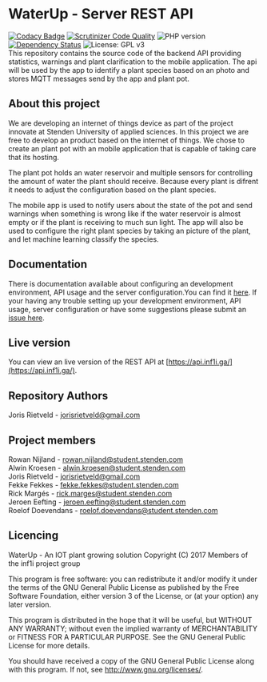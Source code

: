 # WaterUp - Server REST API
[![Codacy Badge](https://api.codacy.com/project/badge/Grade/956ba2bc059b440b99c9eeb3f47d87eb)](https://www.codacy.com/app/jorisrietveld/WaterUpRestApi?utm_source=github.com&utm_medium=referral&utm_content=INF1I/WaterUpRestApi&utm_campaign=badger) [![Scrutinizer Code Quality](https://scrutinizer-ci.com/g/INF1I/WaterUpRestApi/badges/quality-score.png?b=master)](https://scrutinizer-ci.com/g/INF1I/WaterUpRestApi/?branch=master) ![PHP version](https://img.shields.io/badge/PHP%20version-7.1-brightgreen.svg) [![Dependency Status](https://gemnasium.com/badges/github.com/INF1I/WaterUpRestApi.svg)](https://gemnasium.com/github.com/INF1I/WaterUpRestApi) ![License: GPL v3](https://img.shields.io/badge/License-GPL%20v3-blue.svg)<br/>
This repository contains the source code of the backend API providing statistics, warnings and
plant clarification to the mobile application. The api will be used by the app to identify a plant
species based on an photo and stores MQTT messages send by the app and plant pot.


## About this project
We are developing an internet of things device as part of the project
innovate at Stenden University of applied sciences. In this project
we are free to develop an product based on the internet of things.
We chose to create an plant pot with an mobile application that is
capable of taking care that its hosting.

The plant pot holds an water reservoir and multiple sensors for
controlling the amount of water the plant should receive. Because every
plant is difrent it needs to adjust the configuration based on the plant
species.

The mobile app is used to notify users about the state of the pot and
send warnings when something is wrong like if the water reservoir is
almost empty or if the plant is receiving to much sun light. The app
will also be used to configure the right plant species by taking an
picture of the plant, and let machine learning classify the species.

## Documentation
There is documentation available about configuring an development
environment, API usage and the server configuration.You can find
it [here](documentation/readme.md). If your having any trouble
setting up your development environment, API usage, server configuration
or have some suggestions please submit an [issue here](https://github.com/INF1I/WaterUp-RestApi/issues/new).

## Live version
You can view an live version of the REST API at [https://api.inf1i.ga/](https://api.inf1i.ga/).

## Repository Authors
Joris Rietveld - jorisrietveld@gmail.com<br>

## Project members
Rowan Nijland - rowan.nijland@student.stenden.com<br>
Alwin Kroesen - alwin.kroesen@student.stenden.com<br>
Joris Rietveld - jorisrietveld@gmail.com<br>
Fekke Fekkes - fekke.fekkes@student.stenden.com<br>
Rick Margés - rick.marges@student.stenden.com<br>
Jeroen Eefting - jeroen.eefting@student.stenden.com<br>
Roelof Doevendans - roelof.doevendans@student.stenden.com<br>

## Licencing
WaterUp - An IOT plant growing solution
Copyright (C) 2017 Members of the inf1i project group

This program is free software: you can redistribute it and/or modify
it under the terms of the GNU General Public License as published by
the Free Software Foundation, either version 3 of the License, or
(at your option) any later version.

This program is distributed in the hope that it will be useful,
but WITHOUT ANY WARRANTY; without even the implied warranty of
MERCHANTABILITY or FITNESS FOR A PARTICULAR PURPOSE.  See the
GNU General Public License for more details.

You should have received a copy of the GNU General Public License
along with this program.  If not, see <http://www.gnu.org/licenses/>.

